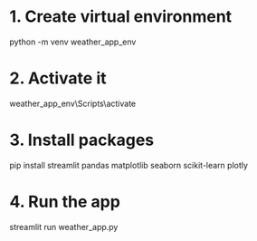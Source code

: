 # 1. Create virtual environment
python -m venv weather_app_env

# 2. Activate it
weather_app_env\Scripts\activate

# 3. Install packages
pip install streamlit pandas matplotlib seaborn scikit-learn plotly

# 4. Run the app
streamlit run weather_app.py
